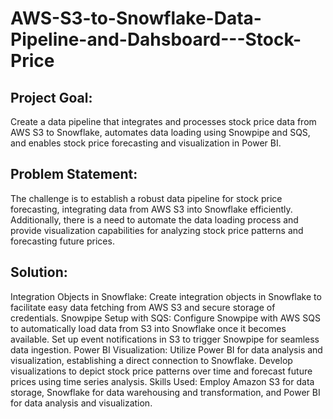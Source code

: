 # AWS-S3-to-Snowflake-Data-Pipeline-and-Dahsboard---Stock-Price

## Project Goal:
Create a data pipeline that integrates and processes stock price data from AWS S3 to Snowflake, automates data loading using Snowpipe and SQS, and enables stock price forecasting and visualization in Power BI.

## Problem Statement: 
The challenge is to establish a robust data pipeline for stock price forecasting, integrating data from AWS S3 into Snowflake efficiently. Additionally, there is a need to automate the data loading process and provide visualization capabilities for analyzing stock price patterns and forecasting future prices.

## Solution:
Integration Objects in Snowflake: Create integration objects in Snowflake to facilitate easy data fetching from AWS S3 and secure storage of credentials.
Snowpipe Setup with SQS: Configure Snowpipe with AWS SQS to automatically load data from S3 into Snowflake once it becomes available. Set up event notifications in S3 to trigger Snowpipe for seamless data ingestion.
Power BI Visualization: Utilize Power BI for data analysis and visualization, establishing a direct connection to Snowflake. Develop visualizations to depict stock price patterns over time and forecast future prices using time series analysis.
Skills Used: Employ Amazon S3 for data storage, Snowflake for data warehousing and transformation, and Power BI for data analysis and visualization.
